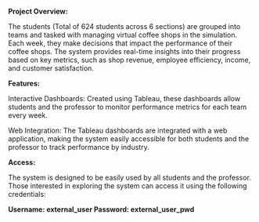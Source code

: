 **Project Overview:**

The students (Total of 624 students across 6 sections) are grouped into teams and tasked with managing virtual coffee shops in the simulation. Each week, they make decisions that impact the performance of their coffee shops. The system provides real-time insights into their progress based on key metrics, such as shop revenue, employee efficiency, income, and customer satisfaction.

**Features:**

Interactive Dashboards: Created using Tableau, these dashboards allow students and the professor to monitor performance metrics for each team every week.

Web Integration: The Tableau dashboards are integrated with a web application, making the system easily accessible for both students and the professor to track performance by industry.

**Access:**

The system is designed to be easily used by all students and the professor. Those interested in exploring the system can access it using the following credentials:

**Username: external_user
Password: external_user_pwd**
